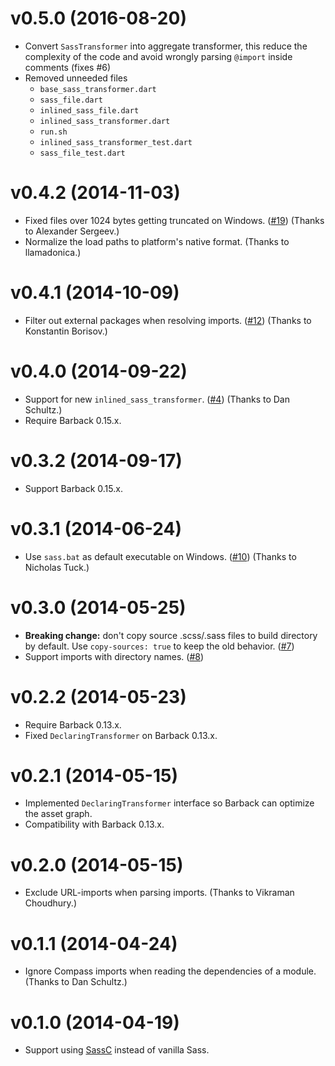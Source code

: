 # v0.5.0 (2016-08-20)

- Convert `SassTransformer` into aggregate transformer, this reduce the complexity of the code and avoid wrongly parsing `@import` inside comments (fixes #6)
- Removed unneeded files
  * `base_sass_transformer.dart` 
  * `sass_file.dart`
  * `inlined_sass_file.dart`
  * `inlined_sass_transformer.dart`
  * `run.sh`
  * `inlined_sass_transformer_test.dart`
  * `sass_file_test.dart`

# v0.4.2 (2014-11-03)

- Fixed files over 1024 bytes getting truncated on Windows. ([#19](https://bitbucket.org/evidentsolutions/dart-sass/issue/19/sass-transformer-produces-zero-length)) (Thanks to Alexander Sergeev.)
- Normalize the load paths to platform's native format. (Thanks to llamadonica.)

# v0.4.1 (2014-10-09)

- Filter out external packages when resolving imports. ([#12](https://bitbucket.org/evidentsolutions/dart-sass/issue/12/problem-when-trying-to-create-a-library-of)) (Thanks to Konstantin Borisov.)

# v0.4.0 (2014-09-22)

- Support for new `inlined_sass_transformer`. ([#4](https://bitbucket.org/evidentsolutions/dart-sass/issue/4/support-transformations-to-imported-sass)) (Thanks to Dan Schultz.) 
- Require Barback 0.15.x.

# v0.3.2 (2014-09-17)

- Support Barback 0.15.x. 

# v0.3.1 (2014-06-24)

- Use `sass.bat` as default executable on Windows. ([#10](https://bitbucket.org/evidentsolutions/dart-sass/issue/10/add-windows-default-executable-support)) (Thanks to Nicholas Tuck.)

# v0.3.0 (2014-05-25)

- **Breaking change:** don't copy source .scss/.sass files to build directory by default.
  Use `copy-sources: true` to keep the old behavior. ([#7](https://bitbucket.org/evidentsolutions/dart-sass/issue/7/option-to-not-copy-the-scss-source-to))
- Support imports with directory names. ([#8](https://bitbucket.org/evidentsolutions/dart-sass/issue/8/build-fails-when-import-references-a-file]))

# v0.2.2 (2014-05-23)

- Require Barback 0.13.x.
- Fixed `DeclaringTransformer` on Barback 0.13.x.  

# v0.2.1 (2014-05-15)

- Implemented `DeclaringTransformer` interface so Barback can optimize the asset graph.
- Compatibility with Barback 0.13.x.

# v0.2.0 (2014-05-15)

- Exclude URL-imports when parsing imports. (Thanks to Vikraman Choudhury.)

# v0.1.1 (2014-04-24)

- Ignore Compass imports when reading the dependencies of a module. (Thanks to Dan Schultz.)

# v0.1.0 (2014-04-19)

- Support using [SassC](https://github.com/hcatlin/sassc) instead of vanilla Sass.
